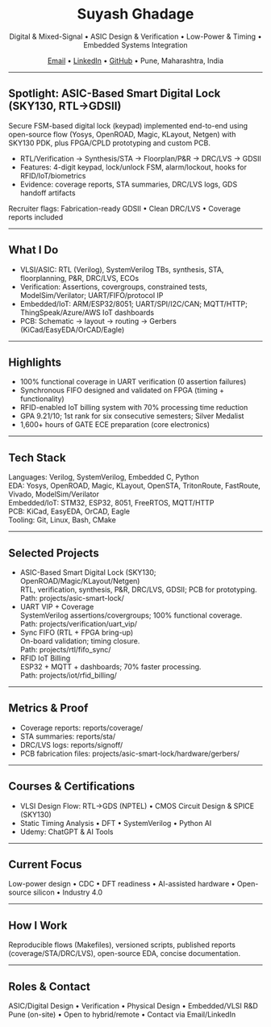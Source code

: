 <!-- Professional GitHub Profile for VLSI/ASIC & Embedded Engineering -->



<h1 align="center">Suyash Ghadage</h1>
<p align="center">
  Digital & Mixed-Signal • ASIC Design & Verification • Low-Power & Timing • Embedded Systems Integration
</p>

<p align="center">
  <a href="mailto:<YOUR_EMAIL>">Email</a> •
  <a href="https://www.linkedin.com/in/suyash-ghadage77/">LinkedIn</a> •
  <a href="https://github.com/<GITHUB_USERNAME>">GitHub</a> •
  Pune, Maharashtra, India
</p>

---

## Spotlight: ASIC-Based Smart Digital Lock (SKY130, RTL→GDSII)
Secure FSM-based digital lock (keypad) implemented end-to-end using open-source flow (Yosys, OpenROAD, Magic, KLayout, Netgen) with SKY130 PDK, plus FPGA/CPLD prototyping and custom PCB.  
- RTL/Verification → Synthesis/STA → Floorplan/P&R → DRC/LVS → GDSII  
- Features: 4-digit keypad, lock/unlock FSM, alarm/lockout, hooks for RFID/IoT/biometrics  
- Evidence: coverage reports, STA summaries, DRC/LVS logs, GDS handoff artifacts


Recruiter flags: Fabrication-ready GDSII • Clean DRC/LVS • Coverage reports included

---

## What I Do
- VLSI/ASIC: RTL (Verilog), SystemVerilog TBs, synthesis, STA, floorplanning, P&R, DRC/LVS, ECOs
- Verification: Assertions, covergroups, constrained tests, ModelSim/Verilator; UART/FIFO/protocol IP
- Embedded/IoT: ARM/ESP32/8051; UART/SPI/I2C/CAN; MQTT/HTTP; ThingSpeak/Azure/AWS IoT dashboards
- PCB: Schematic → layout → routing → Gerbers (KiCad/EasyEDA/OrCAD/Eagle)

---

## Highlights
- 100% functional coverage in UART verification (0 assertion failures)
- Synchronous FIFO designed and validated on FPGA (timing + functionality)
- RFID-enabled IoT billing system with 70% processing time reduction
- GPA 9.21/10; 1st rank for six consecutive semesters; Silver Medalist
- 1,600+ hours of GATE ECE preparation (core electronics)

---

## Tech Stack
Languages: Verilog, SystemVerilog, Embedded C, Python  
EDA: Yosys, OpenROAD, Magic, KLayout, OpenSTA, TritonRoute, FastRoute, Vivado, ModelSim/Verilator  
Embedded/IoT: STM32, ESP32, 8051, FreeRTOS, MQTT/HTTP  
PCB: KiCad, EasyEDA, OrCAD, Eagle  
Tooling: Git, Linux, Bash, CMake


---

## Selected Projects
- ASIC-Based Smart Digital Lock (SKY130; OpenROAD/Magic/KLayout/Netgen)  
  RTL, verification, synthesis, P&R, DRC/LVS, GDSII; PCB for prototyping.  
  Path: projects/asic-smart-lock/
- UART VIP + Coverage  
  SystemVerilog assertions/covergroups; 100% functional coverage.  
  Path: projects/verification/uart_vip/
- Sync FIFO (RTL + FPGA bring-up)  
  On-board validation; timing closure.  
  Path: projects/rtl/fifo_sync/
- RFID IoT Billing  
  ESP32 + MQTT + dashboards; 70% faster processing.  
  Path: projects/iot/rfid_billing/

---

## Metrics & Proof
- Coverage reports: reports/coverage/  
- STA summaries: reports/sta/  
- DRC/LVS logs: reports/signoff/  
- PCB fabrication files: projects/asic-smart-lock/hardware/gerbers/

---

## Courses & Certifications
- VLSI Design Flow: RTL→GDS (NPTEL) • CMOS Circuit Design & SPICE (SKY130)  
- Static Timing Analysis • DFT • SystemVerilog • Python AI  
- Udemy: ChatGPT & AI Tools

---

## Current Focus
Low-power design • CDC • DFT readiness • AI-assisted hardware • Open-source silicon • Industry 4.0

---

## How I Work
Reproducible flows (Makefiles), versioned scripts, published reports (coverage/STA/DRC/LVS), open-source EDA, concise documentation.

---

## Roles & Contact
ASIC/Digital Design • Verification • Physical Design • Embedded/VLSI R&D  
Pune (on-site) • Open to hybrid/remote • Contact via Email/LinkedIn
